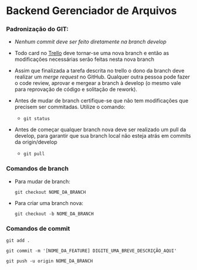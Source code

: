 # Backend Gerenciador de Arquivos
### Padronização do GIT:

* *Nenhum commit deve ser feito diretamente na branch develop*

* Todo card no [Trello](https://trello.com/b/BPjMBICR/pw4-project) deve tornar-se uma nova branch e então as modificações necessárias serão feitas nesta nova branch
  
*  Assim que finalizada a tarefa descrita no trello o dono da branch deve realizar um *merge request* no GitHub. Qualquer outra pessoa pode fazer o code review, aprovar e mergear a branch à develop (o mesmo vale para reprovação de código e solitação de rework).
  
*  Antes de mudar de branch certifique-se que não tem modificações que precisem ser commitadas. Utilize o comando:

   * ```git status```

* Antes de começar qualquer branch nova deve ser realizado um pull da develop, para garantir que sua branch local não esteja atrás em commits da origin/develop

  * ```git pull```

### Comandos de branch

* Para mudar de branch:

  ```git checkout NOME_DA_BRANCH```

* Para criar uma branch nova:

  ```git checkout -b NOME_DA_BRANCH```


### Comandos de commit

```git add .```

```git commit -m '[NOME_DA_FEATURE] DIGITE_UMA_BREVE_DESCRIÇÃO_AQUI' ```

```git push -u origin NOME_DA_BRANCH ```
